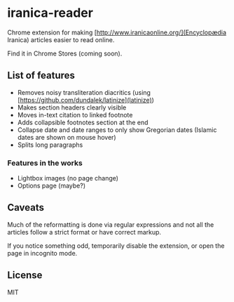 # iranica-reader
Chrome extension for making [http://www.iranicaonline.org/](Encyclopædia Iranica) articles easier to read online.

Find it in Chrome Stores (coming soon).

## List of features

* Removes noisy transliteration diacritics (using [https://github.com/dundalek/latinize](latinize))
* Makes section headers clearly visible
* Moves in-text citation to linked footnote
* Adds collapsible footnotes section at the end
* Collapse date and date ranges to only show Gregorian dates (Islamic dates are shown on mouse hover)
* Splits long paragraphs

### Features in the works
* Lightbox images (no page change)
* Options page (maybe?)

## Caveats

Much of the reformatting is done via regular expressions and not all the articles follow a strict format or have correct markup.  

If you notice something odd, temporarily disable the extension, or open the page in incognito mode.

## License

MIT 
